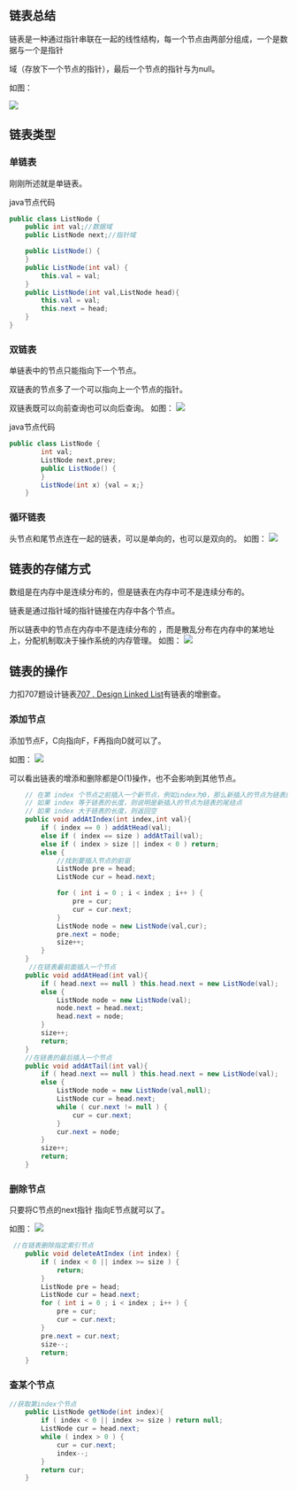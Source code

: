 ## 链表总结

链表是一种通过指针串联在一起的线性结构，每一个节点由两部分组成，一个是数据与一个是指针

域（存放下一个节点的指针），最后一个节点的指针与为null。

如图：

![](https://img-blog.csdnimg.cn/20200806194529815.png)

## 链表类型

### 单链表
刚刚所述就是单链表。

java节点代码
```java
public class ListNode {
    public int val;//数据域
    public ListNode next;//指针域

    public ListNode() {
    }
    public ListNode(int val) {
        this.val = val;
    }
    public ListNode(int val,ListNode head){
        this.val = val;
        this.next = head;
    }
}
```

### 双链表
单链表中的节点只能指向下一个节点。

双链表的节点多了一个可以指向上一个节点的指针。

双链表既可以向前查询也可以向后查询。
如图：
![](https://img-blog.csdnimg.cn/20200806194559317.png)

java节点代码
```java
public class ListNode {
        int val;
        ListNode next,prev;
        public ListNode() {
    	}
        ListNode(int x) {val = x;}
    }
```

### 循环链表
头节点和尾节点连在一起的链表，可以是单向的，也可以是双向的。
如图：
![](https://img-blog.csdnimg.cn/20200806194629603.png)

## 链表的存储方式

数组是在内存中是连续分布的，但是链表在内存中可不是连续分布的。

链表是通过指针域的指针链接在内存中各个节点。

所以链表中的节点在内存中不是连续分布的 ，而是散乱分布在内存中的某地址上，分配机制取决于操作系统的内存管理。
如图：
![](https://img-blog.csdnimg.cn/20200806194613920.png)

## 链表的操作

力扣707题设计链表[707 . Design Linked List](https://leetcode-cn.com/problems/design-linked-list/)有链表的增删查。

### 添加节点

添加节点F，C向指向F，F再指向D就可以了。

如图：
![](https://img-blog.csdnimg.cn/20200806195134331.png)

可以看出链表的增添和删除都是O(1)操作，也不会影响到其他节点。

```java
    // 在第 index 个节点之前插入一个新节点，例如index为0，那么新插入的节点为链表的新头节点。
    // 如果 index 等于链表的长度，则说明是新插入的节点为链表的尾结点
    // 如果 index 大于链表的长度，则返回空
    public void addAtIndex(int index,int val){
        if ( index == 0 ) addAtHead(val);
        else if ( index == size ) addAtTail(val);
        else if ( index > size || index < 0 ) return;
        else {
            //找到要插入节点的前驱
            ListNode pre = head;
            ListNode cur = head.next;

            for ( int i = 0 ; i < index ; i++ ) {
                pre = cur;
                cur = cur.next;
            }
            ListNode node = new ListNode(val,cur);
            pre.next = node;
            size++;
        }
    }
     //在链表最前面插入一个节点
    public void addAtHead(int val){
        if ( head.next == null ) this.head.next = new ListNode(val);
        else {
            ListNode node = new ListNode(val);
            node.next = head.next;
            head.next = node;
        }
        size++;
        return;
    }
    //在链表的最后插入一个节点
    public void addAtTail(int val){
        if ( head.next == null ) this.head.next = new ListNode(val);
        else {
            ListNode node = new ListNode(val,null);
            ListNode cur = head.next;
            while ( cur.next != null ) {
                cur = cur.next;
            }
            cur.next = node;
        }
        size++;
        return;
    }
```

### 删除节点

只要将C节点的next指针 指向E节点就可以了。

如图：
![](https://img-blog.csdnimg.cn/20200806195114541.png)

```java
 //在链表删除指定索引节点
    public void deleteAtIndex (int index) {
        if ( index < 0 || index >= size ) {
            return;
        }
        ListNode pre = head;
        ListNode cur = head.next;
        for ( int i = 0 ; i < index ; i++ ) {
            pre = cur;
            cur = cur.next;
        }
        pre.next = cur.next;
        size--;
        return;
    }

```

### 查某个节点

```java
//获取第index个节点
    public ListNode getNode(int index){
        if ( index < 0 || index >= size ) return null;
        ListNode cur = head.next;
        while ( index > 0 ) {
            cur = cur.next;
            index--;
        }
        return cur;
    }
```